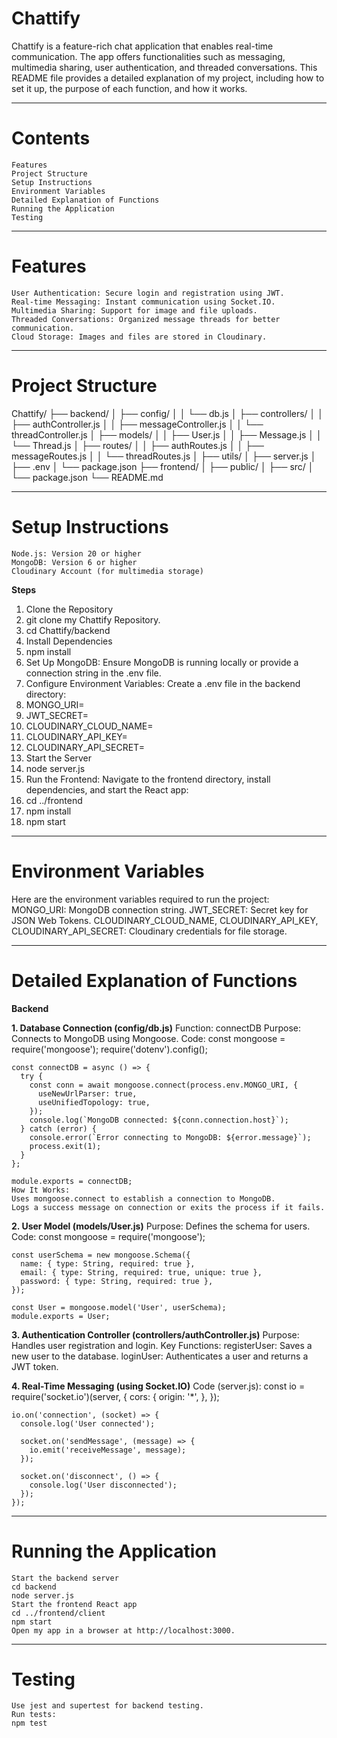 # **Chattify**
Chattify is a feature-rich chat application that enables real-time communication. The app offers functionalities such as messaging, multimedia sharing, user authentication, and threaded conversations. This README file provides a detailed explanation of my project, including how to set it up, the purpose of each function, and how it works. 
________________________________________
# **Contents**
	Features
	Project Structure
	Setup Instructions
	Environment Variables
	Detailed Explanation of Functions
	Running the Application
	Testing
________________________________________
# **Features**
	User Authentication: Secure login and registration using JWT.
	Real-time Messaging: Instant communication using Socket.IO.
	Multimedia Sharing: Support for image and file uploads.
	Threaded Conversations: Organized message threads for better communication.
	Cloud Storage: Images and files are stored in Cloudinary.
________________________________________
# **Project Structure**
Chattify/
├── backend/
│   ├── config/
│   │   └── db.js
│   ├── controllers/
│   │   ├── authController.js
│   │   ├── messageController.js
│   │   └── threadController.js
│   ├── models/
│   │   ├── User.js
│   │   ├── Message.js
│   │   └── Thread.js
│   ├── routes/
│   │   ├── authRoutes.js
│   │   ├── messageRoutes.js
│   │   └── threadRoutes.js
│   ├── utils/
│   ├── server.js
│   ├── .env
│   └── package.json
├── frontend/
│   ├── public/
│   ├── src/
│   └── package.json
└── README.md
________________________________________
# **Setup Instructions**
	Node.js: Version 20 or higher
	MongoDB: Version 6 or higher
	Cloudinary Account (for multimedia storage)

**Steps**
1.	Clone the Repository
2.	git clone my Chattify Repository.
3.	cd Chattify/backend
4.	Install Dependencies
5.	npm install
6.	Set Up MongoDB: Ensure MongoDB is running locally or provide a connection string in the .env file.
7.	Configure Environment Variables: Create a .env file in the backend directory:
8.	MONGO_URI=<My MongoDB connection string>
9.	JWT_SECRET=<My secret key>
10.	CLOUDINARY_CLOUD_NAME=<My Cloudinary cloud name>
11.	CLOUDINARY_API_KEY=<My Cloudinary API key>
12.	CLOUDINARY_API_SECRET=<My Cloudinary API secret>
13.	Start the Server
14.	node server.js
15.	Run the Frontend: Navigate to the frontend directory, install dependencies, and start the React app:
16.	cd ../frontend
17.	npm install
18.	npm start
________________________________________
# **Environment Variables**
Here are the environment variables required to run the project:
	MONGO_URI: MongoDB connection string.
	JWT_SECRET: Secret key for JSON Web Tokens.
	CLOUDINARY_CLOUD_NAME, CLOUDINARY_API_KEY, CLOUDINARY_API_SECRET: Cloudinary credentials for file storage.
________________________________________

# **Detailed Explanation of Functions**
**Backend**

**1. Database Connection (config/db.js)**
	Function: connectDB
	Purpose: Connects to MongoDB using Mongoose.
	Code: 
	const mongoose = require('mongoose');
	require('dotenv').config();
	
	const connectDB = async () => {
	  try {
	    const conn = await mongoose.connect(process.env.MONGO_URI, {
	      useNewUrlParser: true,
	      useUnifiedTopology: true,
	    });
	    console.log(`MongoDB connected: ${conn.connection.host}`);
	  } catch (error) {
	    console.error(`Error connecting to MongoDB: ${error.message}`);
	    process.exit(1);
	  }
	};
	
	module.exports = connectDB;
	How It Works: 
	Uses mongoose.connect to establish a connection to MongoDB.
	Logs a success message on connection or exits the process if it fails.

**2. User Model (models/User.js)**
	Purpose: Defines the schema for users.
	Code: 
	const mongoose = require('mongoose');
	
	const userSchema = new mongoose.Schema({
	  name: { type: String, required: true },
	  email: { type: String, required: true, unique: true },
	  password: { type: String, required: true },
	});
	
	const User = mongoose.model('User', userSchema);
	module.exports = User;

**3. Authentication Controller (controllers/authController.js)**
	Purpose: Handles user registration and login.
	Key Functions: 
	registerUser: Saves a new user to the database.
	loginUser: Authenticates a user and returns a JWT token.

**4. Real-Time Messaging (using Socket.IO)**
	Code (server.js): 
	const io = require('socket.io')(server, {
	    cors: {
	    origin: '*',
	  },
	});
	
	io.on('connection', (socket) => {
	  console.log('User connected');
	
	  socket.on('sendMessage', (message) => {
	    io.emit('receiveMessage', message);
	  });
	
	  socket.on('disconnect', () => {
	    console.log('User disconnected');
	  });
	});
________________________________________
# **Running the Application**
	Start the backend server
	cd backend
	node server.js
	Start the frontend React app
	cd ../frontend/client
	npm start
	Open my app in a browser at http://localhost:3000.
________________________________________
# **Testing**
	Use jest and supertest for backend testing.
	Run tests: 
	npm test
